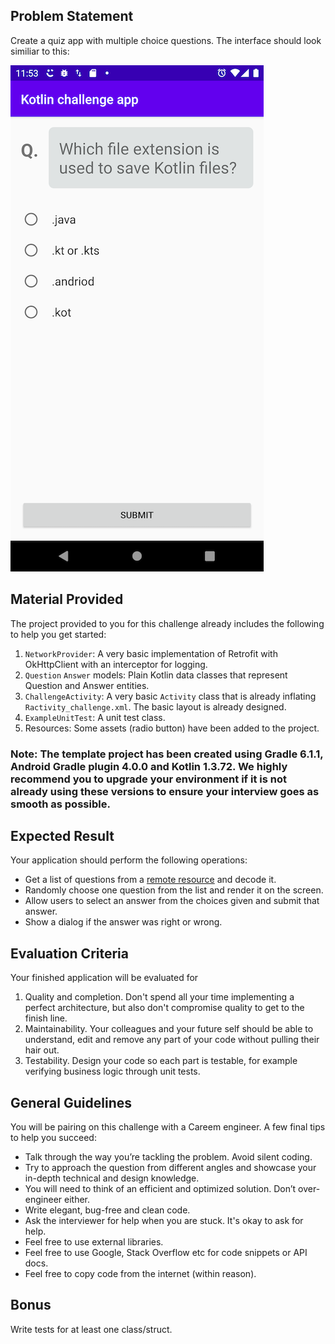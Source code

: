 ## Problem Statement
Create a quiz app with multiple choice questions. The interface should look similiar to this: 

![Alt text](Mockup.png?raw=true "Mockup")

## Material Provided
The project provided to you for this challenge already includes the following to help you get started:
1. `NetworkProvider`: A very basic implementation of Retrofit with OkHttpClient with an interceptor for logging.
2. `Question` `Answer` models: Plain Kotlin data classes that represent Question and Answer entities.
3. `ChallengeActivity`: A very basic `Activity` class that is already inflating `Ractivity_challenge.xml`. The basic layout is already designed.
4. `ExampleUnitTest`: A unit test class.
5. Resources: Some assets (radio button) have been added to the project.

### Note: The template project has been created using Gradle 6.1.1, Android Gradle plugin 4.0.0 and Kotlin 1.3.72. We highly recommend you to upgrade your environment if it is not already using these versions to ensure your interview goes as smooth as possible.

## Expected Result
Your application should perform the following operations:
- Get a list of questions from a [remote resource](https://gist.githubusercontent.com/AamirAbro/7abe426f0f01f58140e826b19f020a8b/raw/58eb42d6a2925e066805eb96612ee33718316b7d/KoltinChallenge.json) and decode it.
- Randomly choose one question from the list and render it on the screen.
- Allow users to select an answer from the choices given and submit that answer.
- Show a dialog if the answer was right or wrong.

## Evaluation Criteria
Your finished application will be evaluated for 
1. Quality and completion. Don't spend all your time implementing a perfect architecture, but also don't compromise quality to get to the finish line.
2. Maintainability. Your colleagues and your future self should be able to understand, edit and remove any part of your code without pulling their hair out.
3. Testability. Design your code so each part is testable, for example verifying business logic through unit tests.

## General Guidelines
You will be pairing on this challenge with a Careem engineer. A few final tips to help you succeed:
- Talk through the way you’re tackling the problem. Avoid silent coding.
- Try to approach the question from different angles and showcase your in-depth technical and design knowledge.
- You will need to think of an efficient and optimized solution. Don’t over-engineer either.
- Write elegant, bug-free and clean code.
- Ask the interviewer for help when you are stuck. It's okay to ask for help.
- Feel free to use external libraries.
- Feel free to use Google, Stack Overflow etc for code snippets or API docs.
- Feel free to copy code from the internet (within reason).

## Bonus
Write tests for at least one class/struct.
